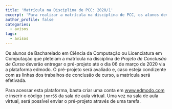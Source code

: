 ```yaml
---
title: 'Matrícula na Disciplina de PCC: 2020/1'
excerpt: 'Para realizar a matrícula na disciplina de PCC, os alunos deverão entregar o pré-projeto até o dia 06 via plataforma edmodo.'
author_profile: false
categories:
  - avisos
tags:
  - avisos
---
```


Os alunos de Bacharelado em Ciência da Computação ou Licenciatura em Computação que pleteiam a matrícula na disciplina de *Projeto de Conclusão de Curso* deverão entregar o pré-projeto até o dia 06 de março de 2020 via a plataforma edmodo. O pré-projeto será avaliado e, caso esteja condizente com as linhas dos trabalhos de conclusão de curso, a matrícula será efetivada. 

Para acessar esta plataforma, basta criar uma conta em www.edmodo.com e inserir o código `jnnr55` da sala de aula virtual.
Uma vez na sala de aula virtual, será possível enviar o pré-projeto através de uma tarefa.
